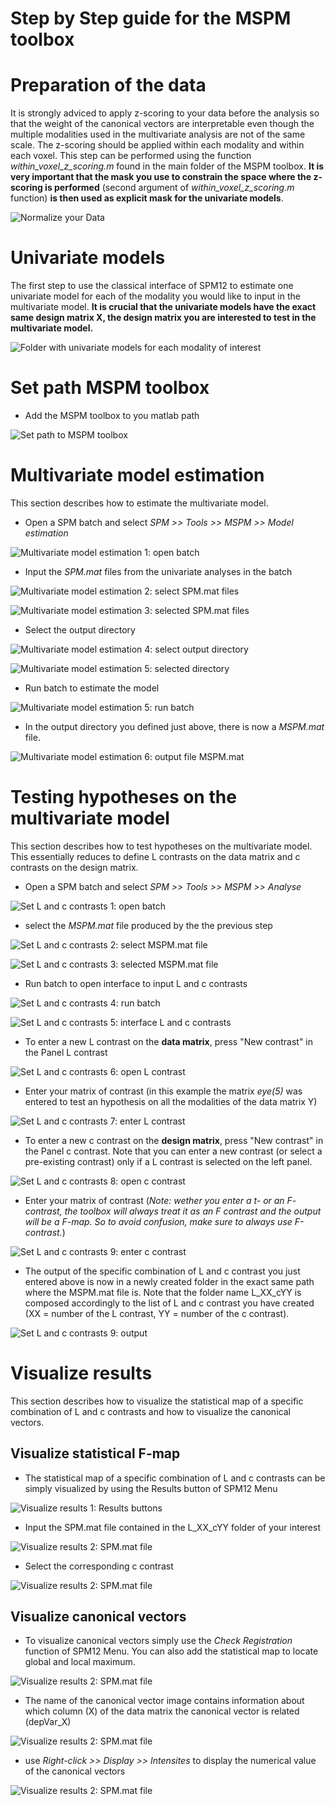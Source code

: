 # Step by Step guide for the MSPM toolbox


# Preparation of the data

It is strongly adviced to apply z-scoring to your data before the analysis so that the weight of the canonical vectors are interpretable even though the multiple modalities used in the multivariate analysis are not of the same scale. The z-scoring should be applied within each modality and within each voxel. This step can be performed using the function _within_voxel_z_scoring.m_ found in the main folder of the MSPM toolbox. __It is very important that the mask you use to constrain the space where the z-scoring is performed__ (second argument of *within_voxel_z_scoring.m* function) __is then used as explicit mask for the univariate models__.

![Normalize your Data](image_doc/image_doc00.png)




# Univariate models

The first step to use the classical interface of SPM12 to estimate one univariate model for each of the modality you would like to input in the multivariate model. __It is crucial that the univariate models have the exact same design matrix X, the design matrix you are interested to test in the multivariate model.__


![Folder with univariate models for each modality of interest](image_doc/image_doc01.png)



# Set path MSPM toolbox
- Add the MSPM toolbox to you matlab path


![Set path to MSPM toolbox](image_doc/image_doc02.png)



# Multivariate model estimation

This section describes how to estimate the multivariate model.


- Open a SPM batch and select _SPM >> Tools >> MSPM >> Model estimation_


![Multivariate model estimation 1: open batch](image_doc/image_doc03.png)





- Input the _SPM.mat_ files from the univariate analyses in the batch


![Multivariate model estimation 2: select SPM.mat files](image_doc/image_doc04.png)



![Multivariate model estimation 3: selected SPM.mat files](image_doc/image_doc05.png)
</p>



- Select the output directory


![Multivariate model estimation 4: select output directory](image_doc/image_doc06.png)

![Multivariate model estimation 5: selected directory](image_doc/image_doc07.png)





- Run batch to estimate the model


![Multivariate model estimation 5: run batch](image_doc/image_doc08.png)





- In the output directory you defined just above, there is now a _MSPM.mat_ file.


![Multivariate model estimation 6: output file MSPM.mat](image_doc/image_doc09.png)




# Testing hypotheses on the multivariate model

This section describes how to test hypotheses on the multivariate model. This essentially reduces to define L contrasts on the data matrix and c contrasts on the design  matrix.

- Open a SPM batch and select _SPM >> Tools >> MSPM >> Analyse_


![Set L and c contrasts 1: open batch](image_doc/image_doc10.png)




- select the _MSPM.mat_ file produced by the the previous step


![Set L and c contrasts 2: select MSPM.mat file](image_doc/image_doc11.png)



![Set L and c contrasts 3: selected MSPM.mat file](image_doc/image_doc12.png)




- Run batch to open interface to input L and c contrasts


![Set L and c contrasts 4: run batch](image_doc/image_doc13.png)

![Set L and c contrasts 5: interface L and c contrasts](image_doc/image_doc14.png)




- To enter a new L contrast on the **data matrix**, press "New contrast" in the Panel L contrast


![Set L and c contrasts 6: open L contrast](image_doc/image_doc14_2.png)




- Enter your matrix of contrast (in this example the matrix *eye(5)* was entered to test an hypothesis on all the modalities of the data matrix Y)


![Set L and c contrasts 7: enter L contrast](image_doc/image_doc15.png)


- To enter a new c contrast on the **design matrix**, press "New contrast" in the Panel c contrast. Note that you can enter a new contrast (or select a pre-existing contrast) only if a L contrast is selected on the left panel.


![Set L and c contrasts 8: open c contrast](image_doc/image_doc16_0.png)


- Enter your matrix of contrast (_Note: wether you enter a t- or an F- contrast, the toolbox will always treat it as an F contrast and the output will be a F-map. So to avoid confusion, make sure to always use F-contrast._)


![Set L and c contrasts 9: enter c contrast](image_doc/image_doc16.png)


- The output of the specific combination of L and c contrast you just entered above is now in a newly created folder in the exact same path where the MSPM.mat file is. Note that the folder name L_XX_cYY is composed accordingly to the list of L and c contrast you have created (XX = number of the L contrast, YY = number of the c contrast).


![Set L and c contrasts 9: output](image_doc/image_doc17.png)


# Visualize results

This section describes how to visualize the statistical map of a specific combination of L and c contrasts and how to visualize the canonical vectors.

## Visualize statistical F-map

- The statistical map of a specific combination of L and c contrasts can be simply visualized by using the Results button of SPM12 Menu


![Visualize results 1: Results buttons](image_doc/image_doc18.png)


- Input the SPM.mat file contained in the L_XX_cYY folder of your interest


![Visualize results 2: SPM.mat file](image_doc/image_doc19.png)


- Select the corresponding c contrast 

![Visualize results 2: SPM.mat file](image_doc/image_doc20.png)



## Visualize canonical vectors

- To visualize canonical vectors simply use the _Check Registration_ function of SPM12 Menu. You can also add the statistical map to locate global and local maximum.


![Visualize results 2: SPM.mat file](image_doc/image_doc22.png)


- The name of the canonical vector image contains information about which column (X) of the data matrix the canonical vector is related (depVar_X)


![Visualize results 2: SPM.mat file](image_doc/image_doc23.png)


- use _Right-click >> Display >> Intensites_ to display the numerical value of the canonical vectors


![Visualize results 2: SPM.mat file](image_doc/image_doc24.png)

